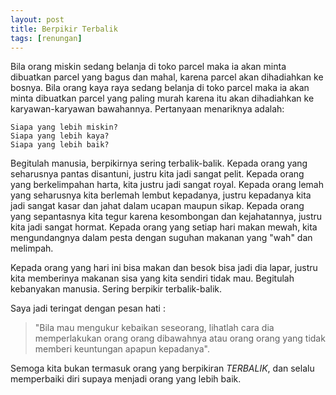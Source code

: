 ```yaml
--- 
layout: post
title: Berpikir Terbalik
tags: [renungan]
---
```


Bila orang miskin sedang belanja di toko parcel maka ia akan minta dibuatkan parcel yang bagus dan mahal, karena parcel akan dihadiahkan ke bosnya.
Bila orang kaya raya sedang belanja di toko parcel maka ia akan minta dibuatkan parcel yang paling murah karena itu akan dihadiahkan ke karyawan-karyawan bawahannya.
Pertanyaan menariknya adalah:

	Siapa yang lebih miskin? 
    Siapa yang lebih kaya? 
    Siapa yang lebih baik? 

Begitulah manusia, berpikirnya sering terbalik-balik. Kepada orang yang seharusnya pantas disantuni, justru kita jadi sangat pelit.
Kepada orang yang berkelimpahan harta, kita justru jadi sangat royal.
Kepada orang lemah yang seharusnya kita berlemah lembut kepadanya, justru kepadanya kita jadi sangat kasar dan jahat dalam ucapan maupun sikap.
Kepada orang yang sepantasnya kita tegur karena kesombongan dan kejahatannya, justru kita jadi sangat hormat.
Kepada orang yang setiap hari makan mewah, kita mengundangnya dalam pesta dengan suguhan makanan yang "wah" dan melimpah.

Kepada orang yang hari ini bisa makan dan besok bisa jadi dia lapar, justru kita memberinya makanan sisa yang kita sendiri tidak mau. Begitulah kebanyakan manusia. Sering berpikir terbalik-balik.

Saya jadi teringat dengan pesan hati :
>"Bila mau mengukur kebaikan seseorang, lihatlah cara dia memperlakukan orang orang dibawahnya atau orang orang yang tidak memberi keuntungan apapun kepadanya".

Semoga kita bukan termasuk orang yang berpikiran *TERBALIK*, dan selalu memperbaiki diri supaya menjadi orang yang lebih baik.
